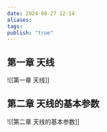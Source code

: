 ```yaml
---
date: 2024-08-27 12:14
aliases: 
tags: 
publish: "true"
---
```

## 第一章 天线

![[第一章 天线]]

## 第二章 天线的基本参数

![[第二章 天线的基本参数]]

